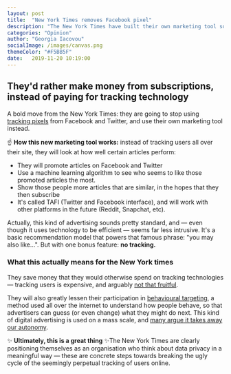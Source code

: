 ```yaml
---
layout: post
title:  "New York Times removes Facebook pixel"
description: "The New York Times have built their own marketing tool so they no longer have to rely on tracking pixels. It's less intrusive, cheaper, and still gets the job done."
categories: "Opinion"
author: "Georgia Iacovou"
socialImage: /images/canvas.png
themeColor: "#F5BB5F"
date:   2019-11-20 10:19:00
---
```


## They'd rather make money from subscriptions, instead of paying for tracking technology

A bold move from the New York Times: they are going to stop using [tracking pixels](https://blog.metomic.io/main/2019/04/05/the-most-devastating-pixel-on-the-internet.html) from Facebook and Twitter, and use their own marketing tool instead.

☝️ **How this new marketing tool works:** instead of tracking users all over their site, they will look at how well certain articles perform:

- They will promote articles on Facebook and Twitter
- Use a machine learning algorithm to see who seems to like those promoted articles the most.
- Show those people more articles that are similar, in the hopes that they then subscribe
- It's called TAFI (Twitter and Facebook interface), and will work with other platforms in the future (Reddit, Snapchat, etc).

Actually, this kind of advertising sounds pretty standard, and — even though it uses technology to be efficient — seems far less intrusive. It's a basic recommendation model that powers that famous phrase: "you may also like...". But with one bonus feature: **no tracking.**

### What this actually means for the New York times

They save money that they would otherwise spend on tracking technologies — tracking users is expensive, and arguably [not that fruitful](https://www.wsj.com/articles/behavioral-ad-targeting-not-paying-off-for-publishers-study-suggests-11559167195?redirect=amp#click=https://t.co/ai1PWrLffM). 

They will also greatly lessen their participation in [behavioural targeting](https://blog.metomic.io/main/2019/09/13/what-is-behavioural-ads.html), a method used all over the internet to understand how people behave, so that advertisers can guess (or even change) what they might do next. This kind of digital advertising is used on a mass scale, and [many argue it takes away our autonomy](https://www.theguardian.com/technology/2019/jan/20/shoshana-zuboff-age-of-surveillance-capitalism-google-facebook). 

✨ **Ultimately, this is a great thing** ✨The New York Times are clearly positioning themselves as an organisation who think about data privacy in a meaningful way — these are concrete steps towards breaking the ugly cycle of the seemingly perpetual tracking of users online.
